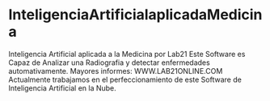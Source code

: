 # InteligenciaArtificialaplicadaMedicina
Inteligencia Artificial aplicada a la Medicina por Lab21  Este Software es Capaz de Analizar una Radiografia y detectar enfermedades automativamente.  Mayores informes: WWW.LAB21ONLINE.COM  Actualmente trabajamos en el perfeccionamiento de este Software de Inteligencia Artificial en la Nube.
